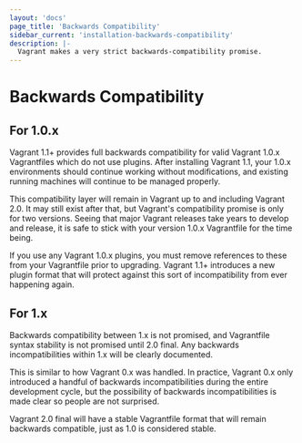 ```yaml
---
layout: 'docs'
page_title: 'Backwards Compatibility'
sidebar_current: 'installation-backwards-compatibility'
description: |-
  Vagrant makes a very strict backwards-compatibility promise.
---
```


# Backwards Compatibility

## For 1.0.x

Vagrant 1.1+ provides full backwards compatibility for valid Vagrant 1.0.x
Vagrantfiles which do not use plugins. After installing Vagrant 1.1, your 1.0.x
environments should continue working without modifications, and existing running
machines will continue to be managed properly.

This compatibility layer will remain in Vagrant up to and including Vagrant 2.0.
It may still exist after that, but Vagrant's compatibility promise is only for
two versions. Seeing that major Vagrant releases take years to develop and
release, it is safe to stick with your version 1.0.x Vagrantfile for the
time being.

If you use any Vagrant 1.0.x plugins, you must remove references to these from
your Vagrantfile prior to upgrading. Vagrant 1.1+ introduces a new plugin
format that will protect against this sort of incompatibility from ever
happening again.

## For 1.x

Backwards compatibility between 1.x is not promised, and Vagrantfile
syntax stability is not promised until 2.0 final. Any backwards
incompatibilities within 1.x will be clearly documented.

This is similar to how Vagrant 0.x was handled. In practice, Vagrant 0.x
only introduced a handful of backwards incompatibilities during the entire
development cycle, but the possibility of backwards incompatibilities
is made clear so people are not surprised.

Vagrant 2.0 final will have a stable Vagrantfile format that will
remain backwards compatible, just as 1.0 is considered stable.
